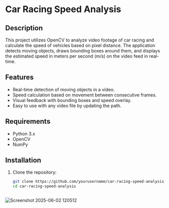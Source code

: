 # Car Racing Speed Analysis

## Description
This project utilizes OpenCV to analyze video footage of car racing and calculate the speed of vehicles based on pixel distance. The application detects moving objects, draws bounding boxes around them, and displays the estimated speed in meters per second (m/s) on the video feed in real-time.

## Features
- Real-time detection of moving objects in a video.
- Speed calculation based on movement between consecutive frames.
- Visual feedback with bounding boxes and speed overlay.
- Easy to use with any video file by updating the path.

## Requirements
- Python 3.x
- OpenCV
- NumPy

## Installation

1. Clone the repository:
   ```bash
   git clone https://github.com/yourusername/car-racing-speed-analysis.git
   cd car-racing-speed-analysis



![Screenshot 2025-06-02 120512](https://github.com/user-attachments/assets/df343885-7d57-49d2-ab9d-fe5dce428c63)
